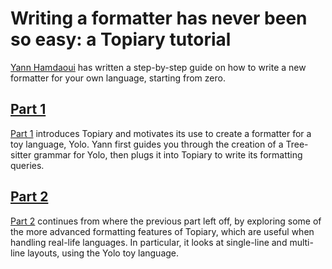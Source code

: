 # Writing a formatter has never been so easy: a Topiary tutorial

[Yann Hamdaoui](https://github.com/yannham) has written a step-by-step
guide on how to write a new formatter for your own language, starting
from zero.

## [Part 1]

[Part 1] introduces Topiary and motivates its use to create a formatter
for a toy language, Yolo. Yann first guides you through the creation of
a Tree-sitter grammar for Yolo, then plugs it into Topiary to write its
formatting queries.

## [Part 2]

[Part 2] continues from where the previous part left off, by exploring
some of the more advanced formatting features of Topiary, which are
useful when handling real-life languages. In particular, it looks at
single-line and multi-line layouts, using the Yolo toy language.

<!-- Links -->
[part 1]: https://www.tweag.io/blog/2025-01-30-topiary-tutorial-part-1
[part 2]: https://www.tweag.io/blog/2025-10-02-topiary-tutorial-part-2
